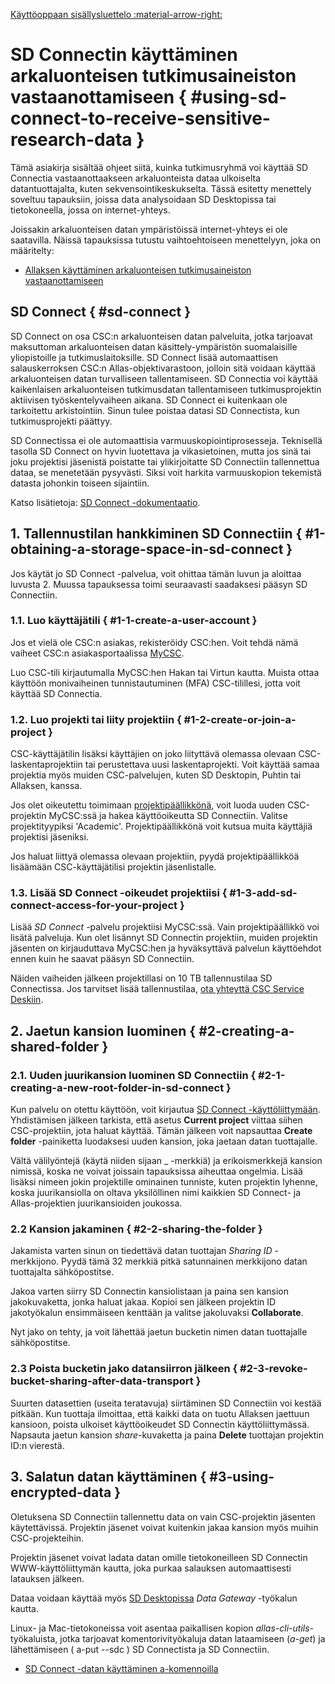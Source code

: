 [Käyttöoppaan sisällysluettelo :material-arrow-right:](sd-services-toc.md)

# SD Connectin käyttäminen arkaluonteisen tutkimusaineiston vastaanottamiseen { #using-sd-connect-to-receive-sensitive-research-data }

Tämä asiakirja sisältää ohjeet siitä, kuinka tutkimusryhmä voi käyttää SD Connectia vastaanottaakseen arkaluonteista dataa ulkoiselta datantuottajalta, kuten sekvensointikeskukselta. Tässä esitetty menettely soveltuu tapauksiin, joissa data analysoidaan SD Desktopissa tai tietokoneella, jossa on internet-yhteys.

Joissakin arkaluonteisen datan ympäristöissä internet-yhteys ei ole saatavilla. Näissä tapauksissa tutustu vaihtoehtoiseen menettelyyn, joka on määritelty:

   * [Allaksen käyttäminen arkaluonteisen tutkimusaineiston vastaanottamiseen](./sequencing_center_tutorial.md)


## SD Connect { #sd-connect }

SD Connect on osa CSC:n arkaluonteisen datan palveluita, jotka tarjoavat maksuttoman arkaluonteisen datan käsittely-ympäristön suomalaisille yliopistoille ja tutkimuslaitoksille. SD Connect lisää automaattisen salauskerroksen CSC:n Allas-objektivarastoon, jolloin sitä voidaan käyttää arkaluonteisen datan turvalliseen tallentamiseen. SD Connectia voi käyttää kaikenlaisen arkaluonteisen tutkimusdatan tallentamiseen tutkimusprojektin aktiivisen työskentelyvaiheen aikana. SD Connect ei kuitenkaan ole tarkoitettu arkistointiin. Sinun tulee poistaa datasi SD Connectista, kun tutkimusprojekti päättyy.

SD Connectissa ei ole automaattisia varmuuskopiointiprosesseja. Teknisellä tasolla SD Connect on hyvin luotettava ja vikasietoinen, mutta jos sinä tai joku projektisi jäsenistä poistatte tai ylikirjoitatte SD Connectiin tallennettua dataa, se menetetään pysyvästi. Siksi voit harkita varmuuskopion tekemistä data­sta johonkin toiseen sijaintiin.

Katso lisätietoja: [SD Connect -dokumentaatio](./sd_connect.md).


## 1. Tallennustilan hankkiminen SD Connectiin { #1-obtaining-a-storage-space-in-sd-connect }

Jos käytät jo SD Connect -palvelua, voit ohittaa tämän luvun ja aloittaa luvusta 2. Muussa tapauksessa toimi seuraavasti saadaksesi pääsyn SD Connectiin.


### 1.1. Luo käyttäjätili { #1-1-create-a-user-account }

Jos et vielä ole CSC:n asiakas, rekisteröidy CSC:hen. Voit tehdä nämä vaiheet CSC:n asiakasportaalissa [MyCSC](https://my.csc.fi).

Luo CSC-tili kirjautumalla MyCSC:hen Hakan tai Virtun kautta. Muista ottaa käyttöön monivaiheinen tunnistautuminen (MFA) CSC-tilillesi, jotta voit käyttää SD Connectia.


### 1.2. Luo projekti tai liity projektiin { #1-2-create-or-join-a-project }

CSC-käyttäjätilin lisäksi käyttäjien on joko liityttävä olemassa olevaan CSC-laskentaprojektiin tai perustettava uusi laskentaprojekti. Voit käyttää samaa projektia myös muiden CSC-palvelujen, kuten SD Desktopin, Puhtin tai Allaksen, kanssa.

Jos olet oikeutettu toimimaan [projektipäällikkönä](https://research.csc.fi/prerequisites-for-a-project-manager), voit luoda uuden CSC-projektin MyCSC:ssä ja hakea käyttöoikeutta SD Connectiin. Valitse projektityypiksi 'Academic'. Projektipäällikkönä voit kutsua muita käyttäjiä projektisi jäseniksi.

Jos haluat liittyä olemassa olevaan projektiin, pyydä projektipäällikköä lisäämään CSC-käyttäjätilisi projektin jäsenlistalle.

### 1.3. Lisää SD Connect -oikeudet projektiisi { #1-3-add-sd-connect-access-for-your-project }

Lisää _SD Connect_ -palvelu projektiisi MyCSC:ssä. Vain projektipäällikkö voi lisätä palveluja. Kun olet lisännyt SD Connectin projektiin, muiden projektin jäsenten on kirjauduttava MyCSC:hen ja hyväksyttävä palvelun käyttöehdot ennen kuin he saavat pääsyn SD Connectiin.

Näiden vaiheiden jälkeen projektillasi on 10 TB tallennustilaa SD Connectissa. Jos tarvitset lisää tallennustilaa, [ota yhteyttä CSC Service Deskiin](../../support/contact.md). 


## 2. Jaetun kansion luominen { #2-creating-a-shared-folder }

### 2.1. Uuden juurikansion luominen SD Connectiin { #2-1-creating-a-new-root-folder-in-sd-connect }

Kun palvelu on otettu käyttöön, voit kirjautua [SD Connect -käyttöliittymään](https://sd-connect.csc.fi). Yhdistämisen jälkeen tarkista, että asetus **Current project** viittaa siihen CSC-projektiin, jota haluat käyttää. Tämän jälkeen voit napsauttaa **Create folder** -painiketta luodaksesi uuden kansion, joka jaetaan datan tuottajalle.

Vältä välilyöntejä (käytä niiden sijaan _ -merkkiä) ja erikoismerkkejä kansion nimissä, koska ne voivat joissain tapauksissa aiheuttaa ongelmia. Lisää lisäksi nimeen jokin projektille ominainen tunniste, kuten projektin lyhenne, koska juurikansiolla on oltava yksilöllinen nimi kaikkien SD Connect- ja Allas-projektien juurikansioiden joukossa.

### 2.2 Kansion jakaminen { #2-2-sharing-the-folder }

Jakamista varten sinun on tiedettävä datan tuottajan _Sharing ID_ -merkkijono. Pyydä tämä 32 merkkiä pitkä satunnainen merkkijono datan tuottajalta sähköpostitse. 

Jakoa varten siirry SD Connectin kansiolistaan ja paina sen kansion jakokuvaketta, jonka haluat jakaa. Kopioi sen jälkeen projektin ID jakotyökalun ensimmäiseen kenttään ja valitse jakoluvaksi **Collaborate**.

Nyt jako on tehty, ja voit lähettää jaetun bucketin nimen datan tuottajalle sähköpostitse.


### 2.3 Poista bucketin jako datansiirron jälkeen { #2-3-revoke-bucket-sharing-after-data-transport }

Suurten datasettien (useita teratavuja) siirtäminen SD Connectiin voi kestää pitkään. Kun tuottaja ilmoittaa, että kaikki data on tuotu Allaksen jaettuun kansioon, poista ulkoiset käyttöoikeudet SD Connectin käyttöliittymässä. Napsauta jaetun kansion _share_-kuvaketta ja paina **Delete** tuottajan projektin ID:n vierestä.


## 3. Salatun datan käyttäminen { #3-using-encrypted-data }

Oletuksena SD Connectiin tallennettu data on vain CSC-projektin jäsenten käytettävissä. Projektin jäsenet voivat kuitenkin jakaa kansion myös muihin CSC-projekteihin.

Projektin jäsenet voivat ladata datan omille tietokoneilleen SD Connectin WWW-käyttöliittymän kautta, joka purkaa salauksen automaattisesti latauksen jälkeen.

Dataa voidaan käyttää myös [SD Desktopissa](https://sd-desktop.csc.fi) _Data Gateway_ -työkalun kautta.

Linux- ja Mac-tietokoneissa voit asentaa paikallisen kopion _allas-cli-utils_-työkaluista, jotka tarjoavat komentorivityökaluja datan lataamiseen (_a-get_) ja lähettämiseen ( a-put --sdc ) SD Connectista ja SD Connectiin.

* [SD Connect -datan käyttäminen a-komennoilla](sd-connect-and-a-commands.md)